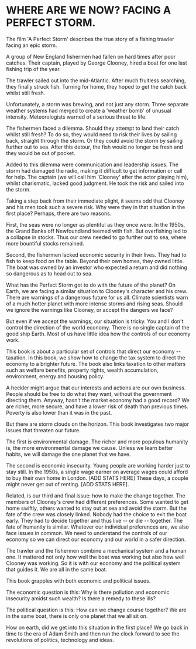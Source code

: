 # WHERE ARE WE NOW? FACING A PERFECT STORM.
The film 'A Perfect Storm' describes the true story of a fishing trawler facing an epic storm. 

A group of New England fishermen had fallen on hard times after poor catches. Their captain, played by George Clooney, hired a boat for one last fishing trip of the year.

The trawler sailed out into the mid-Atlantic. After much fruitless searching, they finally struck fish. Turning for home, they hoped to get the catch back whilst still fresh. 

Unfortunately, a storm was brewing, and not just any storm. Three separate weather systems had merged to create a 'weather bomb' of unusual intensity. Meteorologists warned of a serious threat to life. 

The fishermen faced a dilemma. Should they attempt to land their catch whilst still fresh? To do so, they would need to risk their lives by sailing back, straight through the storm. Or they could avoid the storm by sailing further out to sea. After this detour, the fish would no longer be fresh and they would be out of pocket.

Added to this dilemma were communication and leadership issues. The storm had damaged the radio, making it difficult to get information or call for help. The captain (we will call him 'Clooney' after the actor playing him), whilst charismatic, lacked good judgment. He took the risk and sailed into the storm.

Taking a step back from their immediate plight, it seems odd that Clooney and his men took such a severe risk. Why were they in that situation in the first place? Perhaps, there are two reasons.

First, the seas were no longer as plentiful as they once were. In the 1950s, the Grand Banks off Newfoundland teemed with fish. But overfishing led to a collapse in stocks. Thus our crew needed to go further out to sea, where more bountiful stocks remained.

Second, the fishermen lacked economic security in their lives. They had to fish to keep food on the table. Beyond their own homes, they owned little. The boat was owned by an investor who expected a return and did nothing so dangerous as to head out to sea.



What has the Perfect Storm got to do with the future of the planet? On Earth, we are facing a similar situation to Clooney's character and his crew. There are warnings of a dangerous future for us all. Climate scientists warn of a much hotter planet with more intense storms and rising seas. Should we ignore the warnings like Clooney, or accept the dangers we face?

But even if we accept the warnings, our situation is tricky. You and I don't control the direction of the world economy. There is no single captain of the good ship Earth. Most of us have little idea how the controls of our economy work. 



This book is about a particular set of controls that direct our economy -- taxation. In this book, we show how to change the tax system to direct the economy to a brighter future. The book also links taxation to other matters such as welfare benefits, property rights, wealth accumulation, environment, energy and housing policy.

A heckler might argue that our interests and actions are our own business. People should be free to do what they want, without the government directing them. Anyway, hasn't the market economy had a good record? We are richer, more secure, and have a lower risk of death than previous times. Poverty is also lower than it was in the past. 

But there are storm clouds on the horizon. This book investigates two major issues that threaten our future.

The first is environmental damage. The richer and more populous humanity is, the more environmental damage we cause. Unless we learn better habits, we will damage the one planet that we have.

The second is economic insecurity. Young people are working harder just to stay still. In the 1950s, a single wage earner on average wages could afford to buy their own home in London. [ADD STATS HERE] These days, a couple might never get out of renting. [ADD STATS HERE].

Related, is our third and final issue: how to make the change together. The members of Clooney's crew had different preferences. Some wanted to get home swiftly, others wanted to stay out at sea and avoid the storm. But the fate of the crew was closely linked. Nobody had the choice to exit the boat early. They had to decide together and thus live -- or die -- together. The fate of humanity is similar. Whatever our individual preferences are, we also face issues in common. We need to understand the controls of our economy so we can direct our economy and our world in a safer direction. 

The trawler and the fishermen combine a mechanical system and a human one. It mattered not only how well the boat was working but also how well Clooney was working. So it is with our economy and the political system that guides it.  We are all in the same boat.

This book grapples with both economic and political issues. 

The economic question is this: Why is there pollution and economic insecurity amidst such wealth? Is there a remedy to these ills? 

The political question is this: How can we change course together? We are in the same boat, there is only one planet that we all sit on.

How on earth, did we get into this situation in the first place? We go back in time to the era of Adam Smith and then run the clock forward to see the revolutions of politics, technology and ideas.